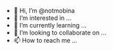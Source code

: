 - 👋 Hi, I’m @notmobina
- 👀 I’m interested in ...
- 🌱 I’m currently learning ...
- 💞️ I’m looking to collaborate on ...
- 📫 How to reach me ...

<!---
notmobina/notmobina is a ✨ special ✨ repository because its `README.md` (this file) appears on your GitHub profile.
You can click the Preview link to take a look at your changes.
--->
